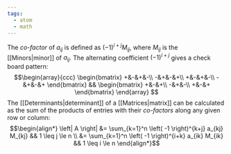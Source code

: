 ```yaml
---
tags:
  - atom
  - math
---
```

The *co-factor* of $a_{ij}$ is defined as $\left( -1 \right)^{i+j}M_{ij}$, where $M_{ij}$ is the [[Minors|minor]] of $a_{ij}$. The alternating coefficient $\left( -1 \right)^{i+j}$ gives a check board pattern:
$$\begin{array}{ccc}
	\begin{bmatrix}
		+&-&+&-\\
		-&+&-&+\\
		+&-&+&-\\
		-&+&-&+
	\end{bmatrix}
	&&
	\begin{bmatrix}
		+&-&+\\
		-&+&-\\
		+&-&+
	\end{bmatrix}
\end{array}
$$
The [[Determinants|determinant]] of a [[Matrices|matrix]] can be calculated as the sum of the products of entries with their *co-factors* along any given row or column:
$$\begin{align*}
	\left| A \right| &= \sum_{k=1}^n \left( -1 \right)^{k+j} a_{kj} M_{kj} && 1 \leq j \le n \\
	&= \sum_{k=1}^n \left( -1 \right)^{i+k} a_{ik} M_{ik} && 1 \leq i \le n
\end{align*}$$